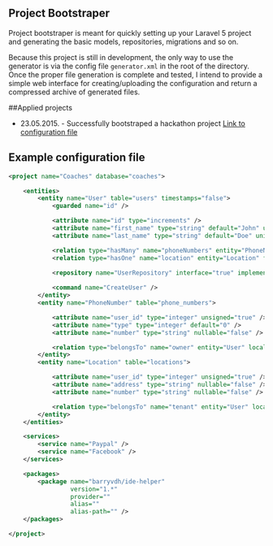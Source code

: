 ## Project Bootstraper

Project bootstraper is meant for quickly setting up your Laravel 5 project and generating the basic models, repositories, migrations and so on.

Because this project is still in development, the only way to use the generator is via the config file `generator.xml` in the root of the directory. Once the proper file generation is complete and tested, I intend to provide a simple web interface for creating/uploading the configuration and return a compressed archive of generated files.

##Applied projects
* 23.05.2015. - Successfully bootstraped a hackathon project [Link to configuration file](https://github.com/BencicAndrej/project-bootstraper/blob/master/hackathon.xml)

## Example configuration file

```xml
<project name="Coaches" database="coaches">

	<entities>
		<entity name="User" table="users" timestamps="false">
			<guarded name="id" />

            <attribute name="id" type="increments" />
            <attribute name="first_name" type="string" default="John" unique="false" nullable="true" />
            <attribute name="last_name" type="string" default="Doe" unique="false" nullable="false" />

			<relation type="hasMany" name="phoneNumbers" entity="PhoneNumber" foreignKey="user_id" />
			<relation type="hasOne" name="location" entity="Location" foreignKey="user_id" />
			
			<repository name="UserRepository" interface="true" implementation="EloquentUserRepository" decorator="true" />

			<command name="CreateUser" />
		</entity>
		<entity name="PhoneNumber" table="phone_numbers">

            <attribute name="user_id" type="integer" unsigned="true" />
            <attribute name="type" type="integer" default="0" />
            <attribute name="number" type="string" nullable="false" />

			<relation type="belongsTo" name="owner" entity="User" localKey="user_id" />
		</entity>
		<entity name="Location" table="locations">

            <attribute name="user_id" type="integer" unsigned="true" />
            <attribute name="address" type="string" nullable="false" />
            <attribute name="number" type="string" nullable="false" />

			<relation type="belongsTo" name="tenant" entity="User" localKey="user_id" />
		</entity>
	</entities>

	<services>
		<service name="Paypal" />
		<service name="Facebook" />
	</services>

    <packages>
        <package name="barryvdh/ide-helper"
                 version="1.*"
                 provider=""
                 alias=""
                 alias-path="" />
    </packages>

</project>
```
